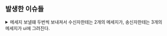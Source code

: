## 발생한 이슈들
<details>
<summary> 메세지 보낼떄 두번씩 보내져서 수신자한테는 2개의 메세지가, 송신자한테는 3개의 메세지가 ui에 그려진다. </summary>
  <img width="1470" alt="image" src="https://github.com/user-attachments/assets/88e743ae-e7ac-45ea-b9f8-3fb80a36c80c">
  <img width="1468" alt="image" src="https://github.com/user-attachments/assets/870c93e2-20c4-45bc-8e24-a6cb1dd25ac6">
  보내면
  <img width="1470" alt="image" src="https://github.com/user-attachments/assets/9a5850a9-aa3f-4005-9b38-6baccf47b971">
  <img width="1467" alt="image" src="https://github.com/user-attachments/assets/90626697-40fa-43fc-bf42-f827711cb697">
  송신자는 3개가 보내지고, 수신자는 2개를 받고 누가 보냈는지도 확인할수 없다
  <img width="1470" alt="image" src="https://github.com/user-attachments/assets/282e9870-cfd9-4cc1-b66a-aa554944c886">
</details>
